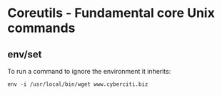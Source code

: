 # Coreutils - Fundamental core Unix commands

## env/set

To run a command to ignore the environment it inherits:

    env -i /usr/local/bin/wget www.cyberciti.biz
